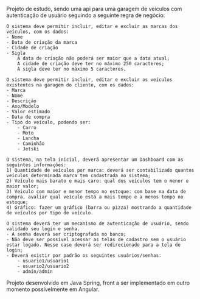Projeto de estudo, sendo uma api para uma garagem de veiculos com autenticação de usuário seguindo a seguinte regra de negócio:

    O sistema deve permitir incluir, editar e excluir as marcas dos veículos, com os dados:
    - Nome
    - Data de criação da marca
    - Cidade de criação
    - Sigla
        A data de criação não poderá ser maior que a data atual;
        A cidade de criação deve ter no máximo 250 caracteres;
        A sigla deve ter no máximo 5 caracteres.
    
    O sistema deve permitir incluir, editar e excluir os veículos existentes na garagem do cliente, com os dados:
    - Marca
    - Nome
    - Descrição
    - Ano/Modelo
    - Valor estimado
    - Data de compra
    - Tipo do veículo, podendo ser:
        - Carro
        - Moto
        - Lancha
        - Caminhão
        - Jetski
    
    O sistema, na tela inicial, deverá apresentar um Dashboard com as seguintes informações:
    1) Quantidade de veículos por marca: deverá ser contabilizado quantos veículos determinada marca tem cadastrada no sistema;
    2) Veículo mais barato e mais caro: qual dos veículos tem o menor e maior valor;
    3) Veiculo com maior e menor tempo no estoque: com base na data de compra, avaliar qual veículo está a mais tempo e a menos tempo no estoque;
    4) Gráfico: fazer um gráfico (barra ou pizza) mostrando a quantidade de veículos por tipo de veículo.
    
    O sistema deverá ter um mecanismo de autenticação de usuário, sendo validado seu login e senha.
    - A senha deverá ser criptografada no banco;
    - Não deve ser possível acessar as telas de cadastro sem o usuário estar logado. Nesse caso deverá ser redirecionado para a tela de login;
    - Deverá existir por padrão os seguintes usuários/senhas:
        - usuario1/usuario1
        - usuario2/usuario2
        - admin/admin

Projeto desenvolvido em Java Spring, front a ser implementado em outro momento possívelmente em Angular.
